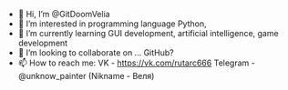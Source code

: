 - 👋 Hi, I’m @GitDoomVelia
- 👀 I’m interested in programming language Python, 
- 🌱 I’m currently learning GUI development, artificial intelligence, game development
- 💞️ I’m looking to collaborate on ... GitHub?
- 📫 How to reach me:
VK - https://vk.com/rutarc666
Telegram - @unknow_painter (Nikname - Веля)

<!---
GitDoomVelia/GitDoomVelia is a ✨ special ✨ repository because its `README.md` (this file) appears on your GitHub profile.
You can click the Preview link to take a look at your changes.
--->


